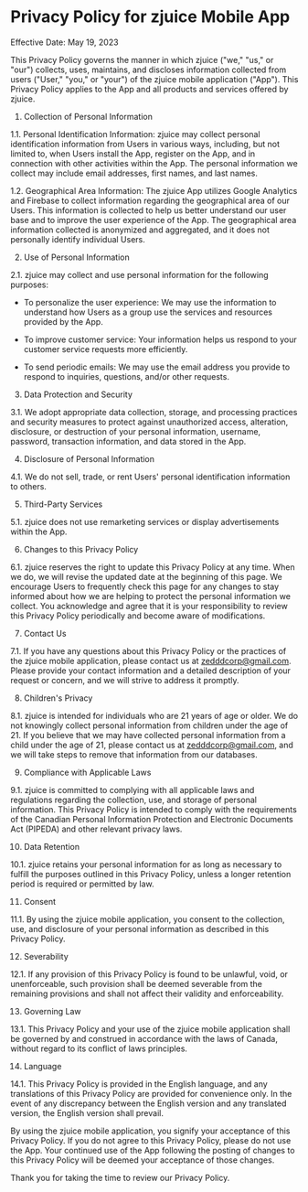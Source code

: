 # Privacy Policy for zjuice Mobile App

Effective Date: May 19, 2023

This Privacy Policy governs the manner in which zjuice ("we," "us," or "our") collects, uses, maintains, and discloses information collected from users ("User," "you," or "your") of the zjuice mobile application ("App"). This Privacy Policy applies to the App and all products and services offered by zjuice.

1. Collection of Personal Information

1.1. Personal Identification Information: zjuice may collect personal identification information from Users in various ways, including, but not limited to, when Users install the App, register on the App, and in connection with other activities within the App. The personal information we collect may include email addresses, first names, and last names.

1.2. Geographical Area Information: The zjuice App utilizes Google Analytics and Firebase to collect information regarding the geographical area of our Users. This information is collected to help us better understand our user base and to improve the user experience of the App. The geographical area information collected is anonymized and aggregated, and it does not personally identify individual Users.

2. Use of Personal Information

2.1. zjuice may collect and use personal information for the following purposes:

- To personalize the user experience: We may use the information to understand how Users as a group use the services and resources provided by the App.

- To improve customer service: Your information helps us respond to your customer service requests more efficiently.

- To send periodic emails: We may use the email address you provide to respond to inquiries, questions, and/or other requests.

3. Data Protection and Security

3.1. We adopt appropriate data collection, storage, and processing practices and security measures to protect against unauthorized access, alteration, disclosure, or destruction of your personal information, username, password, transaction information, and data stored in the App.

4. Disclosure of Personal Information

4.1. We do not sell, trade, or rent Users' personal identification information to others.

5. Third-Party Services

5.1. zjuice does not use remarketing services or display advertisements within the App.

6. Changes to this Privacy Policy

6.1. zjuice reserves the right to update this Privacy Policy at any time. When we do, we will revise the updated date at the beginning of this page. We encourage Users to frequently check this page for any changes to stay informed about how we are helping to protect the personal information we collect. You acknowledge and agree that it is your responsibility to review this Privacy Policy periodically and become aware of modifications.

7. Contact Us

7.1. If you have any questions about this Privacy Policy or the practices of the zjuice mobile application, please contact us at zedddcorp@gmail.com. Please provide your contact information and a detailed description of your request or concern, and we will strive to address it promptly.

8. Children's Privacy

8.1. zjuice is intended for individuals who are 21 years of age or older. We do not knowingly collect personal information from children under the age of 21. If you believe that we may have collected personal information from a child under the age of 21, please contact us at zedddcorp@gmail.com, and we will take steps to remove that information from our databases.

9. Compliance with Applicable Laws

9.1. zjuice is committed to complying with all applicable laws and regulations regarding the collection, use, and storage of personal information. This Privacy Policy is intended to comply with the requirements of the Canadian Personal Information Protection and Electronic Documents Act (PIPEDA) and other relevant privacy laws.

10. Data Retention

10.1. zjuice retains your personal information for as long as necessary to fulfill the purposes outlined in this Privacy Policy, unless a longer retention period is required or permitted by law.

11. Consent

11.1. By using the zjuice mobile application, you consent to the collection, use, and disclosure of your personal information as described in this Privacy Policy.

12. Severability

12.1. If any provision of this Privacy Policy is found to be unlawful, void, or unenforceable, such provision shall be deemed severable from the remaining provisions and shall not affect their validity and enforceability.

13. Governing Law

13.1. This Privacy Policy and your use of the zjuice mobile application shall be governed by and construed in accordance with the laws of Canada, without regard to its conflict of laws principles.

14. Language

14.1. This Privacy Policy is provided in the English language, and any translations of this Privacy Policy are provided for convenience only. In the event of any discrepancy between the English version and any translated version, the English version shall prevail.

By using the zjuice mobile application, you signify your acceptance of this Privacy Policy. If you do not agree to this Privacy Policy, please do not use the App. Your continued use of the App following the posting of changes to this Privacy Policy will be deemed your acceptance of those changes.

Thank you for taking the time to review our Privacy Policy.
